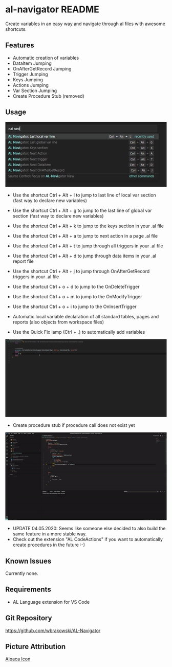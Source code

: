 # al-navigator README

Create variables in an easy way and navigate through al files with awesome shortcuts.

## Features

- Automatic creation of variables
- DataItem Jumping
- OnAfterGetRecord Jumping
- Trigger Jumping
- Keys Jumping
- Actions Jumping
- Var Section Jumping
- Create Procedure Stub (removed)

## Usage

![Shortcuts](resources/Shortcuts.png)

- Use the shortcut Ctrl + Alt + l to jump to last line of local var section (fast way to    declare new variables)
- Use the shortcut Ctrl + Alt + g to jump to the last line of global var section (fast way to declare new variables)
- Use the shortcut Ctrl + Alt + k to jump to the keys section in your .al file 
- Use the shortcut Ctrl + Alt + a to jump to next action in a page .al file
- Use the shortcut Ctrl + Alt + t to jump through all triggers in your .al file 
- Use the shortcut Ctrl + Alt + d to jump through data items in your .al report file 
- Use the shortcut Ctrl + Alt + j to jump through OnAfterGetRecord triggers in your .al file 

- Use the shortcut Ctrl + o + d to jump to the OnDeleteTrigger
- Use the shortcut Ctrl + o + m to jump to the OnModifyTrigger
- Use the shortcut Ctrl + o + i to jump to the OnInsertTrigger




- Automatic local variable declaration of all standard tables, pages and reports (also objects from workspace files)
- Use the Quick Fix lamp (Ctrl + .) to automatically add variables

![Create Local Variable](resources/VarDeclaration.gif)


- Create procedure stub if procedure call does not exist yet


![Create Procedure Stub](resources/CreateProcedureStub.gif)


- UPDATE 04.05.2020: Seems like someone else decided to also build the same feature in a more stable way.
- Check out the extension "AL CodeActions" if you want to automatically create procedures in the future :-)
 


## Known Issues

Currently none.

## Requirements

- AL Language extension for VS Code

## Git Repository

https://github.com/wbrakowski/AL-Navigator

## Picture Attribution
<a href="https://vectorified.com/alpaca-icon">Alpaca Icon</a>